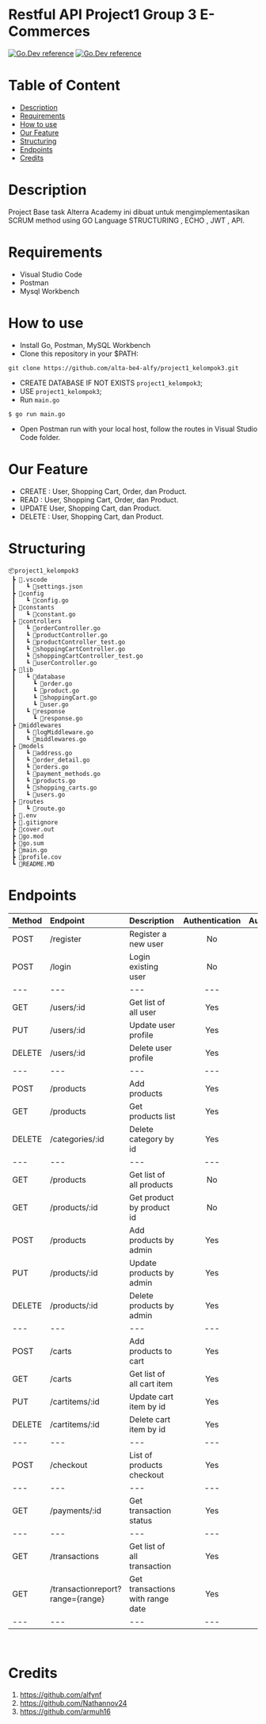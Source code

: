 # Restful API Project1 Group 3 E-Commerces

[![Go.Dev reference](https://img.shields.io/badge/gorm-reference-blue?logo=go&logoColor=blue)](https://pkg.go.dev/gorm.io/gorm?tab=doc)
[![Go.Dev reference](https://img.shields.io/badge/echo-reference-blue?logo=go&logoColor=blue)](https://github.com/labstack/echo)


# Table of Content

- [Description](#description)
- [Requirements](#Requirements)
- [How to use](#how-to-use)
- [Our Feature](#Our-Feature)
- [Structuring](#Structuring)
- [Endpoints](#endpoints)
- [Credits](#credits)


# Description

Project Base task Alterra Academy ini dibuat untuk mengimplementasikan SCRUM method using GO Language STRUCTURING , ECHO , JWT , API. 

# Requirements

* Visual Studio Code
* Postman
* Mysql Workbench

# How to use
- Install Go, Postman, MySQL Workbench
- Clone this repository in your $PATH:
```
git clone https://github.com/alta-be4-alfy/project1_kelompok3.git
```
* CREATE DATABASE IF NOT EXISTS `project1_kelompok3`;
* USE `project1_kelompok3`;
* Run `main.go`
```
$ go run main.go
```
* Open Postman run with your local host, follow the routes in Visual Studio Code folder.


# Our Feature
* CREATE : User, Shopping Cart, Order, dan Product.
* READ : User, Shopping Cart, Order, dan Product.
* UPDATE User, Shopping Cart, dan Product.
* DELETE : User, Shopping Cart, dan Product.


# Structuring
```
📦project1_kelompok3
 ┣ 📂.vscode
 ┃   ┗ 📜settings.json
 ┣ 📂config
 ┃   ┗ 📜config.go
 ┣ 📂constants
 ┃   ┗ 📜constant.go
 ┣ 📂controllers
 ┃   ┗ 📜orderController.go
 ┃   ┗ 📜productController.go
 ┃   ┗ 📜productController_test.go
 ┃   ┗ 📜shoppingCartController.go
 ┃   ┗ 📜shoppingCartController_test.go
 ┃   ┗ 📜userController.go
 ┣ 📂lib
 ┃   ┗ 📂database
 ┃     ┗ 📜order.go
 ┃     ┗ 📜product.go
 ┃     ┗ 📜shoppingCart.go
 ┃     ┗ 📜user.go
 ┃   ┗ 📂response
 ┃     ┗ 📜response.go
 ┣ 📂middlewares
 ┃   ┗ 📜logMiddleware.go
 ┃   ┗ 📜middlewares.go
 ┣ 📂models
 ┃   ┗ 📜address.go
 ┃   ┗ 📜order_detail.go
 ┃   ┗ 📜orders.go
 ┃   ┗ 📜payment_methods.go
 ┃   ┗ 📜products.go
 ┃   ┗ 📜shopping_carts.go
 ┃   ┗ 📜users.go
 ┣ 📂routes
 ┃   ┗ 📜route.go
 ┣ 📜.env
 ┣ 📜.gitignore
 ┣ 📜cover.out
 ┣ 📜go.mod
 ┣ 📜go.sum
 ┣ 📜main.go
 ┣ 📜profile.cov
 ┗ 📜README.MD
```

# Endpoints

| Method | Endpoint | Description| Authentication | Authorization
|:-----|:--------|:----------| :----------:| :----------:|
| POST  | /register | Register a new user | No | No
| POST | /login | Login existing user| No | No
|---|---|---|---|---|
| GET    | /users/:id | Get list of all user | Yes | Yes
| PUT | /users/:id | Update user profile | Yes | Yes
| DELETE | /users/:id | Delete user profile | Yes | Yes
|---|---|---|---|---|
| POST   | /products | Add products | Yes | Yes
| GET   | /products | Get products list | Yes | Yes
| DELETE   | /categories/:id | Delete category by id | Yes | Yes
|---|---|---|---|---|
| GET | /products | Get list of all products | No | No
| GET | /products/:id | Get product by product id | No | No
| POST | /products | Add products by admin | Yes | Yes
| PUT | /products/:id | Update products by admin | Yes | Yes
| DELETE | /products/:id | Delete products by admin | Yes | Yes
|---|---|---|---|---|
| POST | /carts | Add products to cart | Yes | Yes
| GET | /carts | Get list of all cart item | Yes | Yes
| PUT | /cartitems/:id | Update cart item by id | Yes | Yes
| DELETE | /cartitems/:id | Delete cart item by id | Yes | Yes
|---|---|---|---|---|
| POST | /checkout | List of products checkout | Yes | Yes
|---|---|---|---|---|
| GET | /payments/:id | Get transaction status | Yes | Yes
|---|---|---|---|---|
| GET | /transactions | Get list of all transaction | Yes | Yes
| GET | /transactionreport?range={range} | Get transactions with range date | Yes | Yes
|---|---|---|---|---|

<br>


# Credits

1. https://github.com/alfynf
2. https://github.com/Nathannov24
3. https://github.com/armuh16

